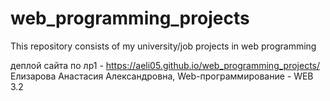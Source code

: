 # web_programming_projects
This repository consists of my university/job projects in web programming

деплой сайта по лр1 - https://aeli05.github.io/web_programming_projects/ Елизарова Анастасия Александровна, Web-программирование - WEB 3.2
